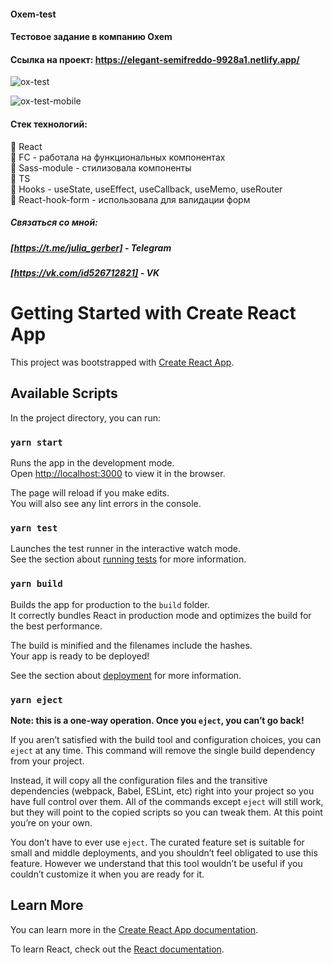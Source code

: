 #### Oxem-test
#### Тестовое задание в компанию Oxem
#### Ссылка на проект: https://elegant-semifreddo-9928a1.netlify.app/

![ox-test](https://user-images.githubusercontent.com/99066910/196436596-3ec3ccfa-335a-4b68-8100-13f43b8825a0.PNG)

![ox-test-mobile](https://user-images.githubusercontent.com/99066910/196436573-25aead2b-5c0e-4a0b-a51f-78c8e116f023.PNG)

#### Cтек технологий:

:star2: React <br>
:star2: FC - работала на функциональных компонентах <br>
:star2: Sass-module - стилизовала компоненты <br>
:star2: TS <br>
:star2: Hooks - useState, useEffect, useCallback, useMemo, useRouter <br>
:star2: React-hook-form - использовала для валидации форм <br>

##### Связаться со мной: 
##### [https://t.me/julia_gerber] - Telegram
##### [https://vk.com/id526712821] - VK


# Getting Started with Create React App

This project was bootstrapped with [Create React App](https://github.com/facebook/create-react-app).

## Available Scripts

In the project directory, you can run:

### `yarn start`

Runs the app in the development mode.\
Open [http://localhost:3000](http://localhost:3000) to view it in the browser.

The page will reload if you make edits.\
You will also see any lint errors in the console.

### `yarn test`

Launches the test runner in the interactive watch mode.\
See the section about [running tests](https://facebook.github.io/create-react-app/docs/running-tests) for more information.

### `yarn build`

Builds the app for production to the `build` folder.\
It correctly bundles React in production mode and optimizes the build for the best performance.

The build is minified and the filenames include the hashes.\
Your app is ready to be deployed!

See the section about [deployment](https://facebook.github.io/create-react-app/docs/deployment) for more information.

### `yarn eject`

**Note: this is a one-way operation. Once you `eject`, you can’t go back!**

If you aren’t satisfied with the build tool and configuration choices, you can `eject` at any time. This command will remove the single build dependency from your project.

Instead, it will copy all the configuration files and the transitive dependencies (webpack, Babel, ESLint, etc) right into your project so you have full control over them. All of the commands except `eject` will still work, but they will point to the copied scripts so you can tweak them. At this point you’re on your own.

You don’t have to ever use `eject`. The curated feature set is suitable for small and middle deployments, and you shouldn’t feel obligated to use this feature. However we understand that this tool wouldn’t be useful if you couldn’t customize it when you are ready for it.

## Learn More

You can learn more in the [Create React App documentation](https://facebook.github.io/create-react-app/docs/getting-started).

To learn React, check out the [React documentation](https://reactjs.org/).
